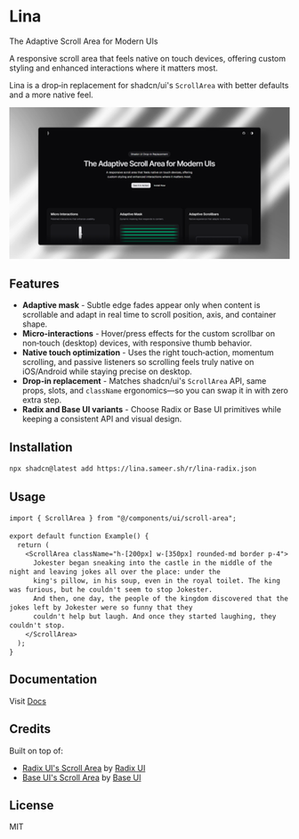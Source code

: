 # Lina

The Adaptive Scroll Area for Modern UIs

A responsive scroll area that feels native on touch devices, offering custom styling and enhanced interactions where it matters most.

Lina is a drop‑in replacement for shadcn/ui's `ScrollArea` with better defaults and a more native feel.

![](/main-mockup.png)

## Features

- **Adaptive mask** - Subtle edge fades appear only when content is scrollable and adapt in real time to scroll position, axis, and container shape.
- **Micro‑interactions** - Hover/press effects for the custom scrollbar on non‑touch (desktop) devices, with responsive thumb behavior.
- **Native touch optimization** - Uses the right touch‑action, momentum scrolling, and passive listeners so scrolling feels truly native on iOS/Android while staying precise on desktop.
- **Drop‑in replacement** - Matches shadcn/ui's `ScrollArea` API, same props, slots, and `className` ergonomics—so you can swap it in with zero extra step.
- **Radix and Base UI variants** - Choose Radix or Base UI primitives while keeping a consistent API and visual design.

## Installation

```bash
npx shadcn@latest add https://lina.sameer.sh/r/lina-radix.json
```

## Usage

```tsx
import { ScrollArea } from "@/components/ui/scroll-area";

export default function Example() {
  return (
    <ScrollArea className="h-[200px] w-[350px] rounded-md border p-4">
      Jokester began sneaking into the castle in the middle of the night and leaving jokes all over the place: under the
      king's pillow, in his soup, even in the royal toilet. The king was furious, but he couldn't seem to stop Jokester.
      And then, one day, the people of the kingdom discovered that the jokes left by Jokester were so funny that they
      couldn't help but laugh. And once they started laughing, they couldn't stop.
    </ScrollArea>
  );
}
```

## Documentation

Visit [Docs](https://lina.sameer.sh)

## Credits

Built on top of:

- [Radix UI's Scroll Area](https://radix-ui.com/primitives/docs/components/scroll-area) by [Radix UI](https://radix-ui.com)
- [Base UI's Scroll Area](https://base-ui.com/react/components/scroll-area) by [Base UI](https://base-ui.com/)

## License

MIT
